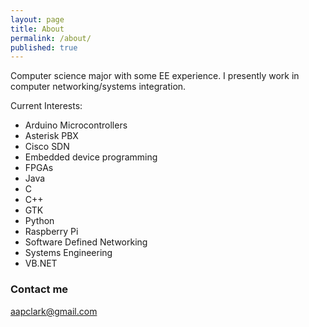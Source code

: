 ```yaml
---
layout: page
title: About
permalink: /about/
published: true
---
```


Computer science major with some EE experience.  I presently work in computer networking/systems integration.

Current Interests:

- Arduino Microcontrollers
- Asterisk PBX
- Cisco SDN
- Embedded device programming
- FPGAs
- Java
- C
- C++
- GTK
- Python
- Raspberry Pi
- Software Defined Networking
- Systems Engineering
- VB.NET


### Contact me

[aapclark@gmail.com](mailto:aaplclark@gmail.com)